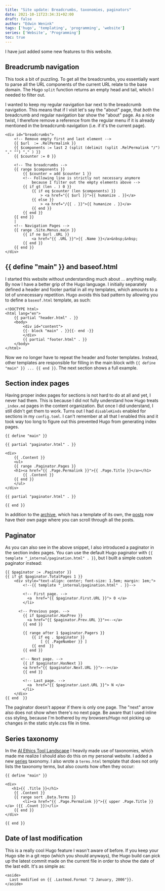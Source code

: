 ```yaml
---
title: "Site update: Breadcrumbs, taxonomies, paginators"
date: 2021-10-11T23:34:31+02:00
draft: false
author: "Edwin Wenink"
tags: ['hugo', 'templating', 'programming', 'website']
series: ['Website', 'Programming']
toc: true
---
```


I have just added some new features to this website.

## Breadcrumb navigation

This took a bit of puzzling. 
To get all the breadcrumbs, you essentially want to parse all the URL components of the current URL relate to the base domain.
The Hugo `split` function returns an empty head and tail, which I needed to filter out.

I wanted to keep my regular navigation bar next to the breadcrumb navigation.
This means that if I visit let's say the "about" page, that *both* the breadcrumb and regular navigation bar show the "about" page.
As a nice twist, I therefore remove a reference from the regular menu if it is already mentioned in the breadcrumb navigation (i.e. if it's the current page).

```
<div id="breadcrumbs">
    <!-- Remove empty first and last element -->
    {{ $url  := .RelPermalink }}
    {{ $components := last 2 (split (delimit (split .RelPermalink "/") "," "") "," ) }}
    {{ $counter := 0 }}

    <!-- The breadcrumbs -->
    {{ range $components }}
        {{ $counter = add $counter 1 }}
        <!-- Following line is strictly not necessary anymore
            because I filter out the empty elements above -->
        {{ if gt (len . ) 0 }}
            {{ if eq $counter (len $components) }}
                > <a href="{{ $url }}">{{ humanize . }}</a>
            {{ else }}
                > <a href="/{{ . }}">{{ humanize . }}</a>
            {{ end }}
        {{ end }}
    {{ end }}
    | 
	<!-- Navigation Pages -->
    {{ range .Site.Menus.main }}
        {{ if ne $url .URL }}
            <a href="{{ .URL }}">{{ .Name }}</a>&nbsp;&nbsp;
        {{ end }}
    {{ end }}
</div>
```

## {{ define "main" }} and baseof.html

I started this website without understanding much about ... anything really.
By now I have a better grip of the Hugo language.
I initially separately defined a header and footer partial in all my templates, which amounts to a lot of unnecessary repetition.
Hugo avoids this bad pattern by allowing you to define a `baseof.html` template, as such:

```
<!DOCTYPE html>
<html lang="en">
    {{ partial "header.html" . }}
    <body>
        <div id="content">
        {{- block "main" . }}{{- end -}}
        </div>
        {{ partial "footer.html" . }}
    </body>
</html>
```

Now we no longer have to repeat the header and footer templates.
Instead, other templates are responsible for filling in the main block with `{{ define "main" }} ... {{ end }}`.
The next section shows a full example.

## Section index pages

Having proper index pages for sections is not hard to do at all and yet, I never had them.
This is because I did not fully understand how Hugo treats `_index.md` pages in the content organization. 
But once I did understand, I still didn't get them to work.
Turns out I had `disableKinds` enabled for sections in my `config.toml`.
I can't remember at all that I enabled this and it took way too long to figure out this prevented Hugo from generating index pages.

```
{{ define "main" }}

{{ partial "paginator.html" . }}

<div>
    {{ .Content }}
    <ul>
    {{ range .Paginator.Pages }}
    <h1><a href="{{ .Page.Permalink }}">{{ .Page.Title }}</a></h1>
        {{ .Content }}
    {{ end }}
    </ul>
</div>

{{ partial "paginator.html" . }}

{{ end }}
```

In addition to the [archive](/archives), which has a template of its own, the [posts](/posts/) now have their own page where you can scroll through all the posts.

## Paginator

As you can also see in the above snippet, I also introduced a paginator in the section index pages.
You can use the default Hugo paginator with `{{ template "_internal/pagination.html" . }}`, but I built a simple custom paginator instead:

```
{{ $paginator := .Paginator }}
{{ if gt $paginator.TotalPages 1 }}
    <div style="text-align: center; font-size: 1.5em; margin: 1em;">
        <!--{{ template "_internal/pagination.html" . }}-->

        <!-- First page. -->
          <a  href="{{ $paginator.First.URL }}"> 0 </a>
        </li>

      <!-- Previous page. -->
        {{ if $paginator.HasPrev }}
          <a href="{{ $paginator.Prev.URL }}"><--</a>
        {{ end }}

        {{ range after 1 $paginator.Pagers }}
            {{ if eq . $paginator }}
                [ {{ .PageNumber }} ]
            {{ end  }}
        {{ end }}

       <!-- Next page. -->
        {{ if $paginator.HasNext }}
        <a href="{{ $paginator.Next.URL }}">--></a>
        {{ end }}

        <!-- Last page. -->
          <a  href="{{ $paginator.Last.URL }}"> N </a>
        </li>
    </div>
{{ end  }}
```

The paginator doesn't appear if there is only one page.
The "next" arrow also does not show when there's no next page.
Be aware that I used inline css styling, because I'm bothered by my browsers/Hugo not picking up changes in the static style.css file in time.

## Series taxonomy

In the [AI Ethics Tool Landscape](/posts/57-ai_ethics_tool_landscape/) I heavily made use of taxonomies, which made me realize I should also do this on my personal website.
I added a new [series](/series/) taxonomy.
I also wrote a `terms.html` template that does not only lists the taxonomy terms, but also counts how often they occur:

```
{{ define "main" }}

<div>
   <h1>{{ .Title }}</h1>
    {{ .Content }}
    {{ range sort .Data.Terms }}
        <li><a href="{{ .Page.Permalink }}">{{ upper .Page.Title }}</a> ({{ .Count }})</li>
    {{ end }}
</div>

{{ end }}
```

## Date of last modification

This is a really cool Hugo feature I wasn't aware of before.
If you keep your Hugo site in a git repo (which you should anyways), the Hugo build can pick up the latest commit made on the current file in order to show the date of the last edit.
It's as simple as:

```
<aside> 
  Last modified on {{ .Lastmod.Format "2 January, 2006"}}.
</aside>
```
